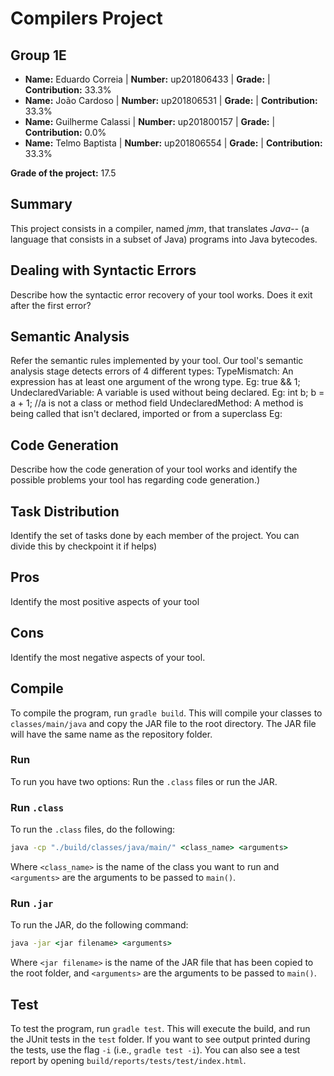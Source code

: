 # Compilers Project

## Group 1E

- **Name:** Eduardo Correia | **Number:** up201806433 | **Grade:** | **Contribution:** 33.3%
- **Name:** João Cardoso | **Number:** up201806531 | **Grade:** | **Contribution:** 33.3%
- **Name:** Guilherme Calassi | **Number:** up201800157 | **Grade:** | **Contribution:** 0.0%
- **Name:** Telmo Baptista | **Number:** up201806554 | **Grade:** | **Contribution:** 33.3%

**Grade of the project:** 17.5

## Summary

This project consists in a compiler, named *jmm*, that translates *Java--* (a language that consists in a subset of
Java) programs into Java bytecodes.

## Dealing with Syntactic Errors

Describe how the syntactic error recovery of your tool works. Does it exit after the first error?

## Semantic Analysis

Refer the semantic rules implemented by your tool.
Our tool's semantic analysis stage detects errors of 4 different types:
	TypeMismatch: An expression has at least one argument of the wrong type.
		Eg: true && 1;
	UndeclaredVariable: A variable is used without being declared.
		Eg: 
			int b;
			b = a + 1; //a is not a class or method field
	UndeclaredMethod: A method is being called that isn't declared, imported or from a superclass
		Eg: 
			

## Code Generation

Describe how the code generation of your tool works and identify the possible problems your tool has regarding code
generation.)

## Task Distribution

Identify the set of tasks done by each member of the project. You can divide this by checkpoint it if helps)

## Pros

Identify the most positive aspects of your tool

## Cons

Identify the most negative aspects of your tool.

## Compile

To compile the program, run ``gradle build``. This will compile your classes to ``classes/main/java`` and copy the JAR
file to the root directory. The JAR file will have the same name as the repository folder.

### Run

To run you have two options: Run the ``.class`` files or run the JAR.

### Run ``.class``

To run the ``.class`` files, do the following:

```cmd
java -cp "./build/classes/java/main/" <class_name> <arguments>
```

Where ``<class_name>`` is the name of the class you want to run and ``<arguments>`` are the arguments to be passed
to ``main()``.

### Run ``.jar``

To run the JAR, do the following command:

```cmd
java -jar <jar filename> <arguments>
```

Where ``<jar filename>`` is the name of the JAR file that has been copied to the root folder, and ``<arguments>`` are
the arguments to be passed to ``main()``.

## Test

To test the program, run ``gradle test``. This will execute the build, and run the JUnit tests in the ``test`` folder.
If you want to see output printed during the tests, use the flag ``-i`` (i.e., ``gradle test -i``). You can also see a
test report by opening ``build/reports/tests/test/index.html``.
